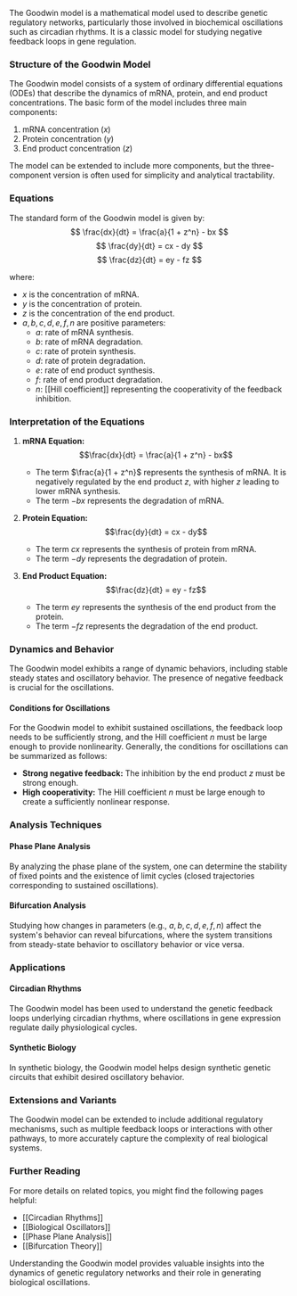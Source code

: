 The Goodwin model is a mathematical model used to describe genetic regulatory networks, particularly those involved in biochemical oscillations such as circadian rhythms. It is a classic model for studying negative feedback loops in gene regulation.

### Structure of the Goodwin Model

The Goodwin model consists of a system of ordinary differential equations (ODEs) that describe the dynamics of mRNA, protein, and end product concentrations. The basic form of the model includes three main components:
1. mRNA concentration ($x$)
2. Protein concentration ($y$)
3. End product concentration ($z$)

The model can be extended to include more components, but the three-component version is often used for simplicity and analytical tractability.

### Equations

The standard form of the Goodwin model is given by:
$$
\frac{dx}{dt} = \frac{a}{1 + z^n} - bx
$$
$$
\frac{dy}{dt} = cx - dy
$$
$$
\frac{dz}{dt} = ey - fz
$$

where:
- $x$ is the concentration of mRNA.
- $y$ is the concentration of protein.
- $z$ is the concentration of the end product.
- $a, b, c, d, e, f, n$ are positive parameters:
  - $a$: rate of mRNA synthesis.
  - $b$: rate of mRNA degradation.
  - $c$: rate of protein synthesis.
  - $d$: rate of protein degradation.
  - $e$: rate of end product synthesis.
  - $f$: rate of end product degradation.
  - $n$: [[Hill coefficient]] representing the cooperativity of the feedback inhibition.

### Interpretation of the Equations

1. **mRNA Equation:**
   $$\frac{dx}{dt} = \frac{a}{1 + z^n} - bx$$
   - The term $\frac{a}{1 + z^n}$ represents the synthesis of mRNA. It is negatively regulated by the end product $z$, with higher $z$ leading to lower mRNA synthesis.
   - The term $-bx$ represents the degradation of mRNA.

2. **Protein Equation:**
   $$\frac{dy}{dt} = cx - dy$$
   - The term $cx$ represents the synthesis of protein from mRNA.
   - The term $-dy$ represents the degradation of protein.

3. **End Product Equation:**
   $$\frac{dz}{dt} = ey - fz$$
   - The term $ey$ represents the synthesis of the end product from the protein.
   - The term $-fz$ represents the degradation of the end product.

### Dynamics and Behavior

The Goodwin model exhibits a range of dynamic behaviors, including stable steady states and oscillatory behavior. The presence of negative feedback is crucial for the oscillations. 

#### Conditions for Oscillations

For the Goodwin model to exhibit sustained oscillations, the feedback loop needs to be sufficiently strong, and the Hill coefficient $n$ must be large enough to provide nonlinearity. Generally, the conditions for oscillations can be summarized as follows:
- **Strong negative feedback:** The inhibition by the end product $z$ must be strong enough.
- **High cooperativity:** The Hill coefficient $n$ must be large enough to create a sufficiently nonlinear response.

### Analysis Techniques

#### Phase Plane Analysis
By analyzing the phase plane of the system, one can determine the stability of fixed points and the existence of limit cycles (closed trajectories corresponding to sustained oscillations).

#### Bifurcation Analysis
Studying how changes in parameters (e.g., $a, b, c, d, e, f, n$) affect the system's behavior can reveal bifurcations, where the system transitions from steady-state behavior to oscillatory behavior or vice versa.

### Applications

#### Circadian Rhythms
The Goodwin model has been used to understand the genetic feedback loops underlying circadian rhythms, where oscillations in gene expression regulate daily physiological cycles.

#### Synthetic Biology
In synthetic biology, the Goodwin model helps design synthetic genetic circuits that exhibit desired oscillatory behavior.

### Extensions and Variants

The Goodwin model can be extended to include additional regulatory mechanisms, such as multiple feedback loops or interactions with other pathways, to more accurately capture the complexity of real biological systems.

### Further Reading

For more details on related topics, you might find the following pages helpful:
- [[Circadian Rhythms]]
- [[Biological Oscillators]]
- [[Phase Plane Analysis]]
- [[Bifurcation Theory]]

Understanding the Goodwin model provides valuable insights into the dynamics of genetic regulatory networks and their role in generating biological oscillations.